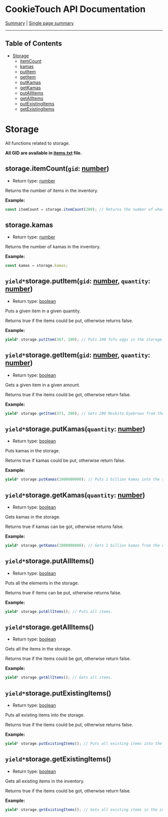 # CookieTouch API Documentation
[Summary](SUMMARY.md) | [Single page summary](singlepage.md)

<hr>

## Table of Contents
- [Storage](#storage)
  - [itemCount](#storageitemcountgid-number)
  - [kamas](#storagekamas)
  - [putItem](#storageputitemgid-number-quantity-number)
  - [getItem](#storagegetitemgid-number-quantity-number)
  - [putKamas](#storageputkamasquantity-number)
  - [getKamas](#storagegetkamasquantity-number)
  - [putAllItems](#storageputallitems)
  - [getAllItems](#storagegetallItems)
  - [putExistingItems](#storageputexistingitems)
  - [getExistingItems](#storagegetexistingitems)
  
# Storage
All functions related to storage.

**All GID are available in [items.txt](https://github.com/yovanoc/cookietouch/blob/master/resources/identifiants/items.txt) file.**

## storage.itemCount(<code>gid</code>: <a href="https://developer.mozilla.org/en-US/docs/Web/JavaScript/Data_structures#Number_type">number</a>)
- Return type: <a href="https://developer.mozilla.org/en-US/docs/Web/JavaScript/Data_structures#Number_type">number</a>

Returns the number of items in the inventory.

**Example:**
```js
const itemCount = storage.itemCount(289); // Returns the number of wheat in the inventory.
```

## storage.kamas
- Return type: <a href="https://developer.mozilla.org/en-US/docs/Web/JavaScript/Data_structures#Number_type">number</a>

Returns the number of kamas in the inventory.

**Example:**
```js
const kamas = storage.kamas;
```

## <code>yield*</code>storage.putItem(<code>gid</code>: <a href="https://developer.mozilla.org/en-US/docs/Web/JavaScript/Data_structures#Number_type">number</a>, <code>quantity</code>: <a href="https://developer.mozilla.org/en-US/docs/Web/JavaScript/Data_structures#Number_type">number</a>)
- Return type: <a href="https://developer.mozilla.org/en-US/docs/Web/JavaScript/Data_structures#Boolean_type">boolean</a>

Puts a given item in a given quantity.

Returns true if the items could be put, otherwise returns false.

**Example:**
```js
yield* storage.putItem(367, 100); // Puts 100 Tofu eggs in the storage.
```

## <code>yield*</code>storage.getItem(<code>gid</code>: <a href="https://developer.mozilla.org/en-US/docs/Web/JavaScript/Data_structures#Number_type">number</a>, <code>quantity</code>: <a href="https://developer.mozilla.org/en-US/docs/Web/JavaScript/Data_structures#Number_type">number</a>)
- Return type: <a href="https://developer.mozilla.org/en-US/docs/Web/JavaScript/Data_structures#Boolean_type">boolean</a>

Gets a given item in a given amount.

Returns true if the items could be got, otherwise return false.

**Example:**
```js
yield* storage.getItem(371, 200); // Gets 200 Moskito Eyebrows from the storage.
```

## <code>yield*</code>storage.putKamas(<code>quantity</code>: <a href="https://developer.mozilla.org/en-US/docs/Web/JavaScript/Data_structures#Number_type">number</a>)
- Return type: <a href="https://developer.mozilla.org/en-US/docs/Web/JavaScript/Data_structures#Boolean_type">boolean</a>

Puts kamas in the storage.

Returns true if kamas could be put, otherwise return false.

**Example:**
```js
yield* storage.putKamas(1000000000); // Puts 1 billion kamas into the storage.
```

## <code>yield*</code>storage.getKamas(<code>quantity</code>: <a href="https://developer.mozilla.org/en-US/docs/Web/JavaScript/Data_structures#Number_type">number</a>)
- Return type: <a href="https://developer.mozilla.org/en-US/docs/Web/JavaScript/Data_structures#Boolean_type">boolean</a>

Gets kamas in the storage.

Returns true if kamas can be got, otherwise returns false.

**Example:**
```js
yield* storage.getKamas(1000000000); // Gets 1 billion kamas from the chest.
```

## <code>yield*</code>storage.putAllItems()
- Return type: <a href="https://developer.mozilla.org/en-US/docs/Web/JavaScript/Data_structures#Boolean_type">boolean</a>

Puts all the elements in the storage.

Returns true if items can be put, otherwise returns false.

**Example:**
```js
yield* storage.putAllItems(); // Puts all items.
```

## <code>yield*</code>storage.getAllItems()
- Return type: <a href="https://developer.mozilla.org/en-US/docs/Web/JavaScript/Data_structures#Boolean_type">boolean</a>

Gets all the items in the storage.

Returns true if the items could be got, otherwise return false.

**Example:**
```js
yield* storage.getAllItems(); // Gets all items.
```

## <code>yield*</code>storage.putExistingItems()
- Return type: <a href="https://developer.mozilla.org/en-US/docs/Web/JavaScript/Data_structures#Boolean_type">boolean</a>

Puts all existing items into the storage.

Returns true if the items could be put, otherwise returns false.

**Example:**
```js
yield* storage.putExistingItems(); // Puts all existing items into the storage.
```

## <code>yield*</code>storage.getExistingItems()
- Return type: <a href="https://developer.mozilla.org/en-US/docs/Web/JavaScript/Data_structures#Boolean_type">boolean</a>

Gets all existing items in the inventory.

Returns true if the items could be got, otherwise return false.

**Example:**
```js
yield* storage.getExistingItems(); // Getx all existing items in the inventory.
```
